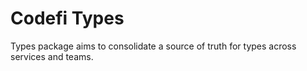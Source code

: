 # Codefi Types

Types package aims to consolidate a source of truth for types across services and teams.